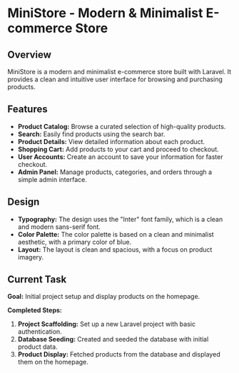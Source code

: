 # MiniStore - Modern & Minimalist E-commerce Store

## Overview

MiniStore is a modern and minimalist e-commerce store built with Laravel. It provides a clean and intuitive user interface for browsing and purchasing products.

## Features

- **Product Catalog:** Browse a curated selection of high-quality products.
- **Search:** Easily find products using the search bar.
- **Product Details:** View detailed information about each product.
- **Shopping Cart:** Add products to your cart and proceed to checkout.
- **User Accounts:** Create an account to save your information for faster checkout.
- **Admin Panel:** Manage products, categories, and orders through a simple admin interface.

## Design

- **Typography:** The design uses the "Inter" font family, which is a clean and modern sans-serif font.
- **Color Palette:** The color palette is based on a clean and minimalist aesthetic, with a primary color of blue.
- **Layout:** The layout is clean and spacious, with a focus on product imagery.

## Current Task

**Goal:** Initial project setup and display products on the homepage.

**Completed Steps:**

1.  **Project Scaffolding:** Set up a new Laravel project with basic authentication.
2.  **Database Seeding:** Created and seeded the database with initial product data.
3.  **Product Display:** Fetched products from the database and displayed them on the homepage.
